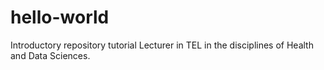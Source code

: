 # hello-world
Introductory repository tutorial
Lecturer in TEL in the disciplines of Health and Data Sciences.

